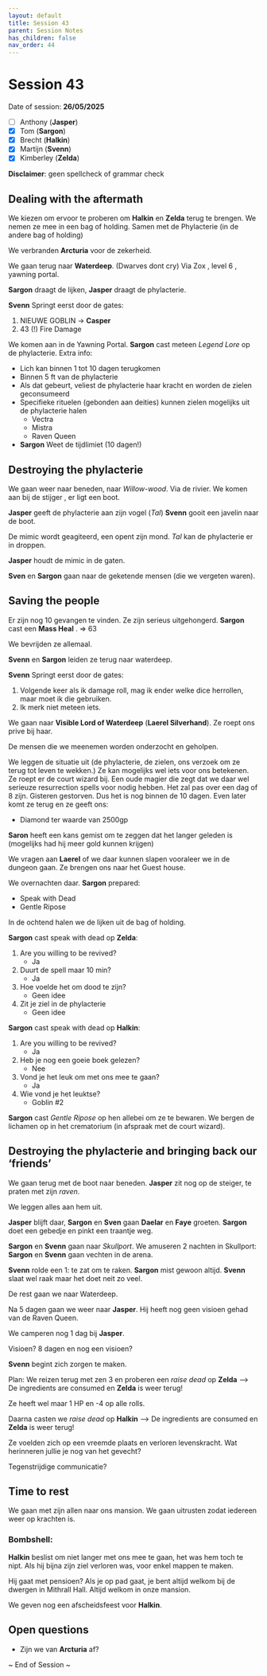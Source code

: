 ```yaml
---
layout: default
title: Session 43
parent: Session Notes
has_children: false
nav_order: 44
---
```

# Session 43
Date of session: **26/05/2025**

- [ ] Anthony (**Jasper**)
- [x] Tom (**Sargon**)
- [x] Brecht (**Halkin**)
- [x] Martijn (**Svenn**)
- [x] Kimberley (**Zelda**)

**Disclaimer**: geen spellcheck of grammar check
## Dealing with the aftermath
We kiezen om ervoor te proberen om **Halkin** en **Zelda** terug te brengen.
We nemen ze mee in een bag of holding.
Samen met de Phylacterie (in de andere bag of holding)

We verbranden **Arcturia** voor de zekerheid.

We gaan terug naar **Waterdeep**. (Dwarves dont cry)
Via Zox , level 6 , yawning portal.

**Sargon** draagt de lijken, **Jasper** draagt de phylacterie.
 
**Svenn**  Springt eerst door de gates:
1. NIEUWE GOBLIN -> **Casper**
2. 43 (!) Fire Damage

We komen aan in de Yawning Portal.
**Sargon** cast meteen *Legend Lore* op de phylacterie.
Extra info:
- Lich kan binnen 1 tot 10 dagen terugkomen
- Binnen 5 ft van de phylacterie
- Als dat gebeurt, veliest de phylacterie haar kracht en worden de zielen geconsumeerd
- Specifieke rituelen (gebonden aan deities) kunnen zielen mogelijks uit de phylacterie halen
	- Vectra
	- Mistra
	- Raven Queen
- **Sargon** Weet de tijdlimiet (10 dagen!)

## Destroying the phylacterie

We gaan weer naar beneden, naar *Willow-wood*. Via de rivier.
We komen aan bij de stijger , er ligt een boot.

**Jasper** geeft de phylacterie aan zijn vogel (*Tal*)
**Svenn** gooit een javelin naar de boot.

De mimic wordt geagiteerd, een opent zijn mond. *Tal* kan de phylacterie er in droppen.

**Jasper** houdt de mimic in de gaten.

**Sven** en **Sargon** gaan naar de geketende mensen (die we vergeten waren).

## Saving the people

Er zijn nog 10 gevangen te vinden. Ze zijn serieus uitgehongerd.
**Sargon** cast een **Mass Heal** .
=> 63

We bevrijden ze allemaal.

**Svenn** en **Sargon** leiden ze terug naar waterdeep.

**Svenn**  Springt eerst door de gates:
1. Volgende keer als ik damage roll, mag ik ender welke dice herrollen, maar moet ik die gebruiken. 
2. Ik merk niet meteen iets.

We gaan naar **Visible Lord of Waterdeep** (**Laerel Silverhand**).
Ze roept ons prive bij haar.

De mensen die we meenemen worden onderzocht en geholpen.

We leggen de situatie uit (de phylacterie, de zielen, ons verzoek om ze terug tot leven te wekken.)
Ze kan mogelijks wel iets voor ons betekenen.
Ze roept er de court wizard bij. Een oude magier die zegt dat we daar wel serieuze resurrection spells voor nodig hebben.
Het zal pas over een dag of 8 zijn.
Gisteren gestorven. 
Dus het is nog binnen de 10 dagen.
Even later komt ze terug en ze geeft ons:
- Diamond ter waarde van 2500gp

**Saron** heeft een kans gemist om te zeggen dat het langer geleden is (mogelijks had hij meer gold kunnen krijgen)

We vragen aan **Laerel** of we daar kunnen slapen vooraleer we in de dungeon gaan.
Ze brengen ons naar het Guest house.

We overnachten daar.
**Sargon** prepared: 
- Speak with Dead
- Gentle Ripose

In de ochtend halen we de lijken uit de bag of holding.

**Sargon** cast speak with dead op **Zelda**:
1. Are you willing to be revived?
	- Ja
2. Duurt de spell maar 10 min?
	- Ja
3. Hoe voelde het om dood te zijn?
	- Geen idee
4. Zit je ziel in de phylacterie
	- Geen idee

**Sargon** cast speak with dead op **Halkin**:
1. Are you willing to be revived?
	- Ja
2. Heb je nog een goeie boek gelezen?
	- Nee
3. Vond je het leuk om met ons mee te gaan?
	- Ja
4. Wie vond je het leuktse?
	- Goblin #2

**Sargon** cast *Gentle Ripose* op hen allebei om ze te bewaren.
We bergen de lichamen op in het crematorium (in afspraak met de court wizard).

## Destroying the phylacterie and bringing back our ‘friends’

We gaan terug met de boot naar beneden.
**Jasper** zit nog op de steiger, te praten met zijn *raven*.

We leggen alles aan hem uit.

**Jasper** blijft daar, **Sargon** en **Sven** gaan **Daelar** en **Faye** groeten.
**Sargon** doet een gebedje en pinkt een traantje weg.

**Sargon** en **Svenn** gaan naar *Skullport*.
We amuseren 2 nachten in Skullport:
**Sargon** en **Svenn** gaan vechten in de arena.

**Svenn** rolde een 1: te zat om te raken.
**Sargon** mist gewoon altijd.
**Svenn** slaat wel raak maar het doet neit zo veel.

De rest gaan we naar Waterdeep.

Na 5 dagen gaan we weer naar **Jasper**.
Hij heeft nog geen visioen gehad van de Raven Queen.

We camperen nog 1 dag bij **Jasper**.

Visioen?
8 dagen en nog een visioen?

**Svenn** begint zich zorgen te maken.

Plan:
We reizen terug met zen 3 en proberen een *raise dead* op **Zelda**
--> De ingredients are consumed en **Zelda** is weer terug!

Ze heeft wel maar 1 HP en -4 op alle rolls.

Daarna casten we *raise dead* op **Halkin**
--> De ingredients are consumed en **Zelda** is weer terug!

Ze voelden zich op een vreemde plaats en verloren levenskracht.
Wat herinneren jullie je nog van het gevecht?

Tegenstrijdige communicatie?

## Time to rest

We gaan met zijn allen naar ons mansion.
We gaan uitrusten zodat iedereen weer op krachten is.

### Bombshell:

**Halkin** beslist om niet langer met ons mee te gaan, het was hem toch te nipt.
Als hij bijna zijn ziel verloren was, voor enkel mappen te maken.

Hij gaat met pensioen?
Als je op pad gaat, je bent altijd welkom bij de dwergen in Mithrall Hall.
Altijd welkom in onze mansion.

We geven nog een afscheidsfeest voor **Halkin**.
## Open questions

- Zijn we van **Arcturia** af?

~ End of Session ~

